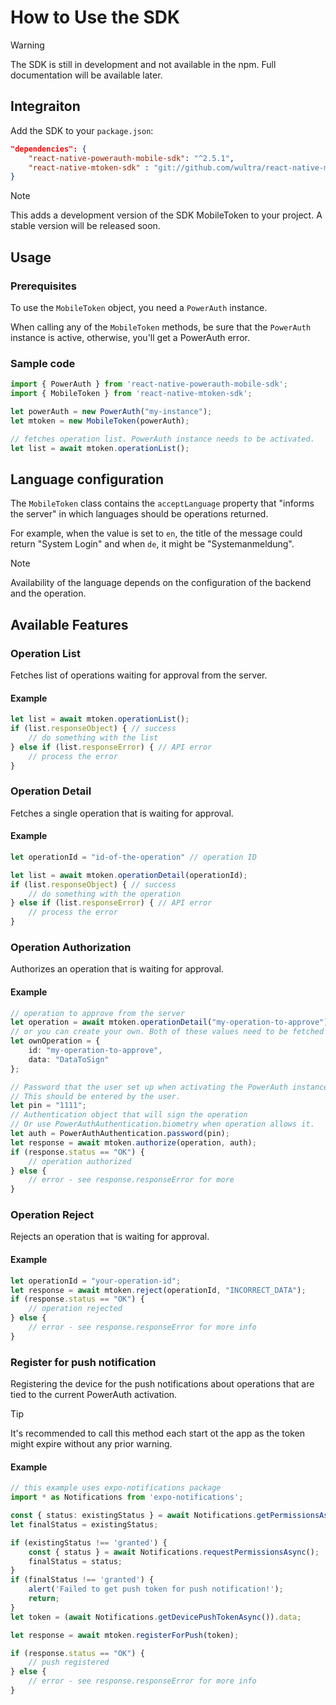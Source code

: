 # How to Use the SDK

> [!WARNING]
> The SDK is still in development and not available in the npm. Full documentation will be available later.

## Integraiton

Add the SDK to your `package.json`:

```json
"dependencies": {
    "react-native-powerauth-mobile-sdk": "^2.5.1",
    "react-native-mtoken-sdk" : "git://github.com/wultra/react-native-mtoken-sdk.git#develop"
}
```

> [!NOTE]
> This adds a development version of the SDK MobileToken to your project. A stable version will be released soon.

## Usage

### Prerequisites

To use the `MobileToken` object, you need a `PowerAuth` instance. 

When calling any of the `MobileToken` methods, be sure that the `PowerAuth` instance is active, otherwise, you'll get a PowerAuth error.

### Sample code

```ts
import { PowerAuth } from 'react-native-powerauth-mobile-sdk';
import { MobileToken } from 'react-native-mtoken-sdk';

let powerAuth = new PowerAuth("my-instance");
let mtoken = new MobileToken(powerAuth);

// fetches operation list. PowerAuth instance needs to be activated.
let list = await mtoken.operationList();
```

## Language configuration

The `MobileToken` class contains the `acceptLanguage` property that "informs the server" in which languages should be operations returned.

For example, when the value is set to `en`, the title of the message could return "System Login" and when `de`, it might be "Systemanmeldung".

> [!NOTE]
> Availability of the language depends on the configuration of the backend and the operation.

## Available Features

### Operation List

Fetches list of operations waiting for approval from the server.

#### Example

```ts
let list = await mtoken.operationList();
if (list.responseObject) { // success
    // do something with the list
} else if (list.responseError) { // API error
    // process the error
}
```

### Operation Detail

Fetches a single operation that is waiting for approval.

#### Example

```ts
let operationId = "id-of-the-operation" // operation ID

let list = await mtoken.operationDetail(operationId);
if (list.responseObject) { // success
    // do something with the operation
} else if (list.responseError) { // API error
    // process the error
}
```

### Operation Authorization

Authorizes an operation that is waiting for approval.

#### Example

```ts
// operation to approve from the server
let operation = await mtoken.operationDetail("my-operation-to-approve");
// or you can create your own. Both of these values need to be fetched from your own API endpoint/server.
let ownOperation = {
    id: "my-operation-to-approve",
    data: "DataToSign"
};

// Password that the user set up when activating the PowerAuth instance. 
// This should be entered by the user.
let pin = "1111"; 
// Authentication object that will sign the operation
// Or use PowerAuthAuthentication.biometry when operation allows it.
let auth = PowerAuthAuthentication.password(pin);
let response = await mtoken.authorize(operation, auth);
if (response.status == "OK") {
    // operation authorized
} else {
    // error - see response.responseError for more
}
```

### Operation Reject

Rejects an operation that is waiting for approval.

#### Example

```ts
let operationId = "your-operation-id";
let response = await mtoken.reject(operationId, "INCORRECT_DATA");
if (response.status == "OK") {
    // operation rejected
} else {
    // error - see response.responseError for more info
}
```

### Register for push notification

Registering the device for the push notifications about operations that are tied to the current PowerAuth activation.

> [!TIP]
> It's recommended to call this method each start ot the app as the token might expire without any prior warning.

#### Example

```ts
// this example uses expo-notifications package
import * as Notifications from 'expo-notifications';

const { status: existingStatus } = await Notifications.getPermissionsAsync();
let finalStatus = existingStatus;

if (existingStatus !== 'granted') {
    const { status } = await Notifications.requestPermissionsAsync();
    finalStatus = status;
}
if (finalStatus !== 'granted') {
    alert('Failed to get push token for push notification!');
    return;
}
let token = (await Notifications.getDevicePushTokenAsync()).data;

let response = await mtoken.registerForPush(token);

if (response.status == "OK") {
    // push registered
} else {
    // error - see response.responseError for more info
}
```